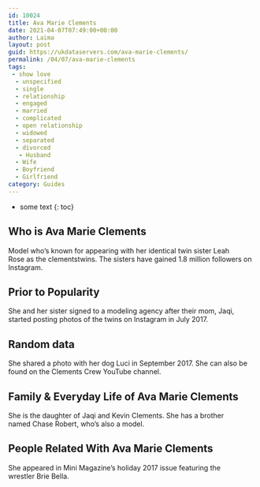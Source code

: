 ```yaml
---
id: 10024
title: Ava Marie Clements
date: 2021-04-07T07:49:00+00:00
author: Laima
layout: post
guid: https://ukdataservers.com/ava-marie-clements/
permalink: /04/07/ava-marie-clements
tags:
 - show love
  - unspecified
  - single
  - relationship
  - engaged
  - married
  - complicated
  - open relationship
  - widowed
  - separated
  - divorced
   - Husband
  - Wife
  - Boyfriend
  - Girlfriend
category: Guides
---
```


* some text
{: toc}


## Who is Ava Marie Clements
                  
                  
                  
Model who&#8217;s known for appearing with her identical twin sister Leah Rose as the clementstwins. The sisters have gained 1.8 million followers on Instagram. 
                  
              
            
              
            
                
                
                
## Prior to Popularity
                  
                  
                  
She and her sister signed to a modeling agency after their mom, Jaqi, started posting photos of the twins on Instagram in July 2017.
                  
              
            
              
            
                
                
                
## Random data
                  
                  
                  
She shared a photo with her dog Luci in September 2017. She can also be found on the Clements Crew YouTube channel.
                  
              
            
              
            
                
                
                
## Family & Everyday Life of Ava Marie Clements
                  
                  
                  
She is the daughter of Jaqi and Kevin Clements. She has a brother named Chase Robert, who&#8217;s also a model.  
                  
              
            
              
            
                
                
                
## People Related With Ava Marie Clements
                  
                  
                  
She appeared in Mini Magazine&#8217;s holiday 2017 issue featuring the wrestler Brie Bella.
                  
              
            
              
            
                
              
            
              
              
            
            
              
            
          
          
          